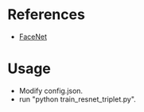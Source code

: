 # References
- [FaceNet](https://arxiv.org/abs/1503.03832)
# Usage
- Modify config.json.
- run "python train_resnet_triplet.py".